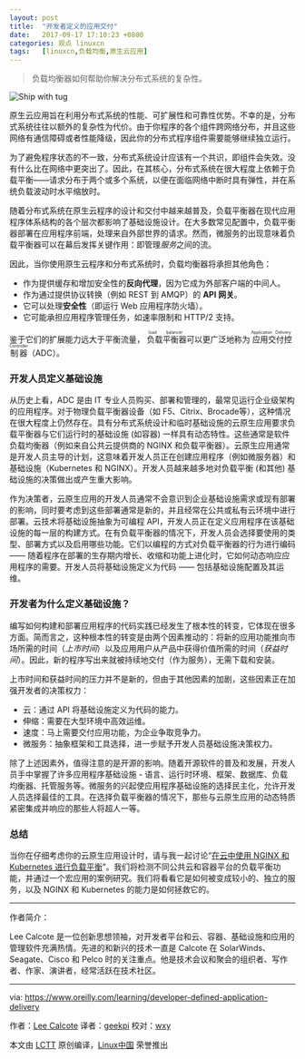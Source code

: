 ```yaml
---
layout: post
title:	"开发者定义的应用交付"
date:	2017-09-17 17:10:23 +0800 
categories:	观点 linuxcn 
tags:	[linuxcn,负载均衡,原生云应用]
---
```




> 
> 负载均衡器如何帮助你解决分布式系统的复杂性。
> 
> 
> 


![Ship with tug](/Asserts/Images//attachment/album/201709/17/171025edhgftby8xhybg4x.jpg)


原生云应用旨在利用分布式系统的性能、可扩展性和可靠性优势。不幸的是，分布式系统往往以额外的复杂性为代价。由于你程序的各个组件跨网络分布，并且这些网络有通信障碍或者性能降级，因此你的分布式程序组件需要能够继续独立运行。


为了避免程序状态的不一致，分布式系统设计应该有一个共识，即组件会失效。没有什么比在网络中更突出了。因此，在其核心，分布式系统在很大程度上依赖于负载平衡——请求分布于两个或多个系统，以便在面临网络中断时具有弹性，并在系统负载波动时水平缩放时。


随着分布式系统在原生云程序的设计和交付中越来越普及，负载平衡器在现代应用程序体系结构的各个层次都影响了基础设施设计。在大多数常见配置中，负载平衡器部署在应用程序前端，处理来自外部世界的请求。然而，微服务的出现意味着负载平衡器可以在幕后发挥关键作用：即管理*服务*之间的流。


因此，当你使用原生云程序和分布式系统时，负载均衡器将承担其他角色：


* 作为提供缓存和增加安全性的**反向代理**，因为它成为外部客户端的中间人。
* 作为通过提供协议转换（例如 REST 到 AMQP）的 **API 网关**。
* 它可以处理**安全性**（即运行 Web 应用程序防火墙）。
* 它可能承担应用程序管理任务，如速率限制和 HTTP/2 支持。


鉴于它们的扩展能力远大于平衡流量，<ruby> 负载平衡器 <rt>  load balancer </rt></ruby>可以更广泛地称为<ruby> 应用交付控制器 <rt>  Application Delivery Controller </rt></ruby>（ADC）。


### 开发人员定义基础设施


从历史上看，ADC 是由 IT 专业人员购买、部署和管理的，最常见运行企业级架构的应用程序。对于物理负载平衡器设备（如 F5、Citrix、Brocade等），这种情况在很大程度上仍然存在。具有分布式系统设计和临时基础设施的云原生应用要求负载平衡器与它们运行时的基础设施 (如容器) 一样具有动态特性。这些通常是软件负载均衡器（例如来自公共云提供商的 NGINX 和负载平衡器）。云原生应用通常是开发人员主导的计划，这意味着开发人员正在创建应用程序（例如微服务器）和基础设施（Kubernetes 和 NGINX）。开发人员越来越多地对负载平衡 (和其他) 基础设施的决策做出或产生重大影响。


作为决策者，云原生应用的开发人员通常不会意识到企业基础设施需求或现有部署的影响，同时要考虑到这些部署通常是新的，并且经常在公共或私有云环境中进行部署。云技术将基础设施抽象为可编程 API，开发人员正在定义应用程序在该基础设施的每一层的构建方式。在有负载平衡器的情况下，开发人员会选择要使用的类型、部署方式以及启用哪些功能。它们以编程的方式对负载平衡器的行为进行编码 —— 随着程序在部署的生存期内增长、收缩和功能上进化时，它如何动态响应应用程序的需要。开发人员将基础设施定义为代码 —— 包括基础设施配置及其运维。


### 开发者为什么定义基础设施？


编写如何构建和部署应用程序的代码实践已经发生了根本性的转变，它体现在很多方面。简而言之，这种根本性的转变是由两个因素推动的：将新的应用功能推向市场所需的时间（*上市时间*）以及应用用户从产品中获得价值所需的时间（*获益时间*）。因此，新的程序写出来就被持续地交付（作为服务），无需下载和安装。


上市时间和获益时间的压力并不是新的，但由于其他因素的加剧，这些因素正在加强开发者的决策权力：


* 云：通过 API 将基础设施定义为代码的能力。
* 伸缩：需要在大型环境中高效运维。
* 速度：马上需要交付应用功能，为企业争取竞争力。
* 微服务：抽象框架和工具选择，进一步赋予开发人员基础设施决策权力。


除了上述因素外，值得注意的是开源的影响。随着开源软件的普及和发展，开发人员手中掌握了许多应用程序基础设施 - 语言、运行时环境、框架、数据库、负载均衡器、托管服务等。微服务的兴起使应用程序基础设施的选择民主化，允许开发人员选择最佳的工具。在选择负载平衡器的情况下，那些与云原生应用的动态特质紧密集成并响应的那些人将超人一等。


### 总结


当你在仔细考虑你的云原生应用设计时，请与我一起讨论“[在云中使用 NGINX 和 Kubernetes 进行负载平衡](http://www.oreilly.com/pub/e/3864?intcmp=il-webops-webcast-reg-webcast_new_site_developer_defined_application_delivery_body_text_cta)”。我们将检测不同公共云和容器平台的负载平衡功能，并通过一个宏应用的案例研究。我们将看看它是如何被变成较小的、独立的服务，以及 NGINX 和 Kubernetes 的能力是如何拯救它的。




---


作者简介：


Lee Calcote 是一位创新思想领袖，对开发者平台和云、容器、基础设施和应用的管理软件充满热情。先进的和新兴的技术一直是 Calcote 在 SolarWinds、Seagate、Cisco 和 Pelco 时的关注重点。他是技术会议和聚会的组织者、写作者、作家、演讲者，经常活跃在技术社区。




---


via: <https://www.oreilly.com/learning/developer-defined-application-delivery>


作者：[Lee Calcote](https://www.oreilly.com/people/7f693-lee-calcote) 译者：[geekpi](https://github.com/geekpi) 校对：[wxy](https://github.com/wxy)


本文由 [LCTT](https://github.com/LCTT/TranslateProject) 原创编译，[Linux中国](https://linux.cn/) 荣誉推出

